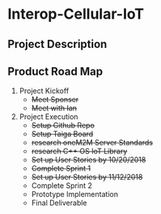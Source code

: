 # Interop-Cellular-IoT

## Project Description

## Product Road Map

1. Project Kickoff
    * ~~Meet Sponser~~
    * ~~Meet with Ian~~
2. Project Execution
    * ~~Setup Github Repo~~
    * ~~Setup Taiga Board~~
    * ~~research oneM2M Server Standards~~
    * ~~research C++ OS IoT Library~~
    * ~~Set up User Stories by 10/20/2018~~
    * ~~Complete Sprint 1~~
    * ~~Set up User Stories by 11/12/2018~~
    * Complete Sprint 2
    * Prototype Implementation
    * Final Deliverable